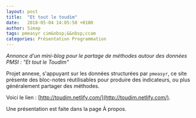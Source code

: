 ```yaml
---
layout: post
title:  "Et tout le toudim"
date:   2018-05-04 14:05:50 +0100
author: Simap
tags: pmeasyr cim&nbsp;&&nbsp;ccam
categories: Présentation Programmation
---
```



*Annonce d'un mini-blog pour le partage de méthodes autour des données PMSI : "Et tout le Toudim"*

<!--more-->


Projet annexe, s'appuyant sur les données structurées par `pmeasyr`, ce site présente des bloc-notes réutilisables pour produire des indicateurs, ou plus généralement partager des méthodes.

Voici le lien : [http://toudim.netlify.com/](http://toudim.netlify.com/).

Une présentation est faite dans la page À propos.
